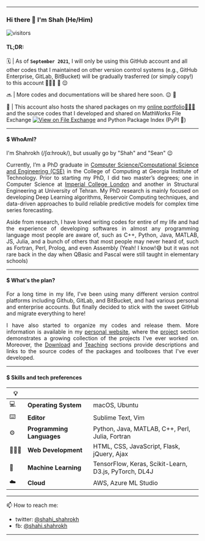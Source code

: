 ****
 
### Hi there 👋 I'm Shah (He/Him)  

<!-- ![visitors](https://visitor-badge.glitch.me/badge?page_id=shahrokhx-visitor-badge&left_color=green&right_color=red) -->
![visitors](https://visitor-badge.glitch.me/badge?page_id=shahrokhx-visitor-badge)


#### TL;DR:
🗓 | As of **```September 2021```**, I will only be using this GitHub account and all other codes that I maintained on other version control systems (e.g., GitHub Enterprise, GitLab, BitBucket) will be gradually trasferred (or simply copy!) to this account 👨🏻‍💻 🧳 😌

🔜 | More codes and documentations will be shared here soon. 😉 🥳

🔗 | This account also hosts the shared packages on my <a href="https://www.sshahi.com/" target="_blank">online portfolio🧑🏼‍💻 </a> and the source codes that I developed and shared on MathWorks File Exchange [![View on File Exchange](https://www.mathworks.com/matlabcentral/images/matlab-file-exchange.svg)](https://www.mathworks.com/matlabcentral/profile/authors/12896746) and Python Package Index (PyPI 🐍) 
<!--  https://pypi.org/user/shahrokh/ -->


----

#### $ WhoAmI?
I'm Shahrokh (/ʃɑ:hroʊk/), but usually go by "Shah" and "Sean" 😉

<p align="justify">
Currently, I’m a PhD graduate in <a href="https://www.cse.gatech.edu/people/shahrokh-shahi" target="_blank">Computer Science/Computational Science and Engineering (CSE)</a> in the College of Computing at Georgia Institute of Technology. Prior to starting my PhD, I did two master’s degrees; one in Computer Science at <a href="http://www.imperial.ac.uk/computing/" target="_blank">Imperial College London</a> and another in Structural Engineering at University of Tehran. My PhD research is mainly focused on developing Deep Learning algorithms, Reservoir Computing techniques, and data-driven approaches to build reliable predictive models for complex time series forecasting.
</p>	

<p align="justify">
Aside from research, I have loved writing codes for entire of my life and had the experience of developing softwares in almost any programming language most people are aware of, such as C++, Python, Java, MATLAB, JS, Julia, and a bunch of others that most people may never heard of, such as Fortran, Perl, Prolog, and even Assembly (Yeah! I know!😅 but it was not rare back in the day when QBasic and Pascal were still taught in elementary schools)
</p>

----

#### $ What's the plan?
<p align="justify">
For a long time in my life, I've been using many different version control platforms including Github, GitLab, and BitBucket, and had various personal and enterprise accounts. But finally decided to stick with the sweet GitHub and migrate everything to here!
</p>

<p align="justify">
I have also started to organize my codes and release them. More information is available in my <a href="https://www.sshahi.com/" target="_blank">personal website</a>, where the <a href="https://www.sshahi.com/projects/" target="_blank">project</a> section demonstrates a growing collection of the projects I've ever worked on. Moreover, the <a href="https://www.sshahi.com/downloads/" target="_blank">Download</a> and <a href="https://www.sshahi.com/teaching/" target="_blank">Teaching</a> sections provide descriptions and links to the source codes of the packages and toolboxes that I've ever developed. 
</p>

----

#### $ Skills and tech preferences

|💡|                           |                                                           |
|--|---------------------------|-----------------------------------------------------------|
|💻| **Operating System**      | macOS, Ubuntu                                             |
|⌨️| **Editor**                | Sublime Text,  Vim                                        |
|⚙️| **Programming Languages** | Python, Java, MATLAB, C++, Perl, Julia, Fortran           |
|👨🏻‍💻| **Web Development**       | HTML, CSS, JavaScript, Flask, jQuery, Ajax                |
|🦾| **Machine Learning**      | TensorFlow, Keras, Scikit-Learn, D3.js, PyTorch, DL4J     |
|☁️| **Cloud**                 | AWS, Azure ML Studio                                      |

----

📫 How to reach me: 
* twitter: [@shahi_shahrokh](https://twitter.com/shahi_shahrokh) 
* fb: [@shahi.shahrokh](https://www.facebook.com/Shahi.Shahrokh/)

----
  
<!-- 🎓 Education:
- 🇺🇸 Georgia Institute of Technology 
- 🇬🇧 Imperial College London 
- 🇮🇷 University of Tehran 
-->
 
 
<!--

**shahrokhx/shahrokhx** is a ✨ _special_ ✨ repository because its `README.md` (this file) appears on your GitHub profile.

Here are some ideas to get you started:

- 🔭 I’m currently working on ...
- 🌱 I’m currently learning ...
- 👯 I’m looking to collaborate on ...
- 🤔 I’m looking for help with ...
- 💬 Ask me about ...
- 📫 How to reach me: ...
- 😄 Pronouns: ...
- ⚡ Fun fact: ...
-->
